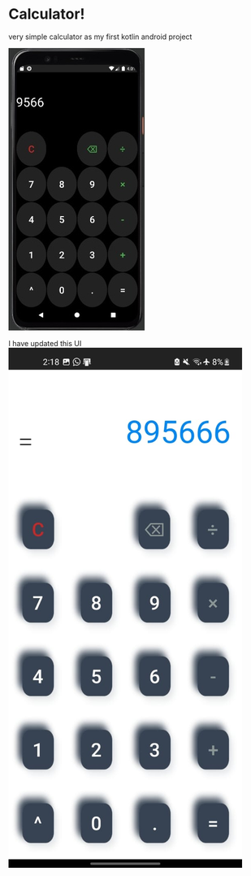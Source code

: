 # Calculator!


very simple calculator as my first kotlin android project 



![alt text](https://github.com/OmarLkhalil/Calculator/blob/master/calcscreen.png)




I have updated this UI 
![alt text](https://github.com/OmarLkhalil/Calculator/blob/master/calccscreen.png)
